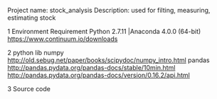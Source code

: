 Project name: stock_analysis
Description: used for filting, measuring, estimating stock

1 Environment Requirement
  Python 2.7.11 |Anaconda 4.0.0 (64-bit)
  https://www.continuum.io/downloads

2 python lib
  numpy http://old.sebug.net/paper/books/scipydoc/numpy_intro.html
  pandas http://pandas.pydata.org/pandas-docs/stable/10min.html
         http://pandas.pydata.org/pandas-docs/version/0.16.2/api.html

3 Source code
  
